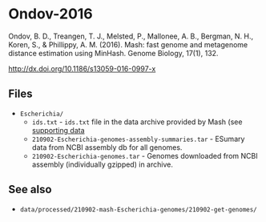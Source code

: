 # Ondov-2016

Ondov, B. D., Treangen, T. J., Melsted, P., Mallonee, A. B., Bergman, N. H., Koren, S., & Phillippy, A. M. (2016). Mash: fast genome and metagenome distance estimation using MinHash. Genome Biology, 17(1), 132.

http://dx.doi.org/10.1186/s13059-016-0997-x


## Files

* `Escherichia/`
  * `ids.txt` -  `ids.txt` file in the data archive provided by Mash (see
    [supporting data](https://mash.readthedocs.io/en/latest/data.html)
  * `210902-Escherichia-genomes-assembly-summaries.tar` - ESumary data from NCBI assembly db for all genomes.
  * `210902-Escherichia-genomes.tar` - Genomes downloaded from NCBI assembly (individually gzipped)
    in archive.

## See also

* `data/processed/210902-mash-Escherichia-genomes/210902-get-genomes/`
